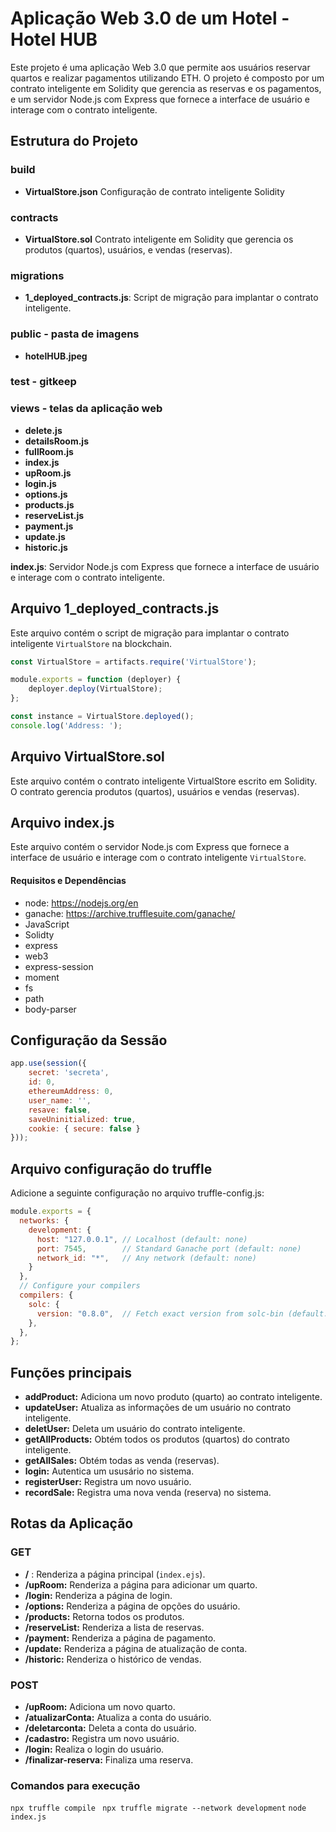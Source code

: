 # Aplicação Web 3.0 de um Hotel - Hotel HUB

Este projeto é uma aplicação Web 3.0 que permite aos usuários reservar quartos e realizar pagamentos utilizando ETH. O projeto é composto por um contrato inteligente em Solidity que gerencia as reservas e os pagamentos, e um servidor Node.js com Express que fornece a interface de usuário e interage com o contrato inteligente.

## Estrutura do Projeto

### build
- **VirtualStore.json**  Configuração de contrato inteligente Solidity
### contracts
- **VirtualStore.sol** Contrato inteligente em Solidity que gerencia os produtos (quartos), usuários, e vendas (reservas).
### migrations
- **1_deployed_contracts.js**: Script de migração para implantar o contrato inteligente.
### public - pasta de imagens
- **hotelHUB.jpeg**
### test - gitkeep
### views - telas da aplicação web
- **delete.js**
- **detailsRoom.js**
- **fullRoom.js**
- **index.js**
- **upRoom.js** 
- **login.js** 
- **options.js** 
- **products.js** 
- **reserveList.js** 
- **payment.js** 
- **update.js**
- **historic.js**

**index.js**: Servidor Node.js com Express que fornece a interface de usuário e interage com o contrato inteligente.

## Arquivo 1_deployed_contracts.js

Este arquivo contém o script de migração para implantar o contrato inteligente `VirtualStore` na blockchain.

```javascript
const VirtualStore = artifacts.require('VirtualStore');

module.exports = function (deployer) {
    deployer.deploy(VirtualStore);
};

const instance = VirtualStore.deployed();
console.log('Address: ');
```

## Arquivo VirtualStore.sol
Este arquivo contém o contrato inteligente VirtualStore escrito em Solidity. O contrato gerencia produtos (quartos), usuários e vendas (reservas).

## Arquivo index.js
Este arquivo contém o servidor Node.js com Express que fornece a interface de usuário e interage com o contrato inteligente `VirtualStore`.

#### Requisitos e Dependências
- node: https://nodejs.org/en
- ganache: https://archive.trufflesuite.com/ganache/
- JavaScript
- Solidty
- express
- web3
- express-session
- moment
- fs
- path
- body-parser

## Configuração da Sessão

```javascript
app.use(session({
    secret: 'secreta',
    id: 0,
    ethereumAddress: 0,
    user_name: '',
    resave: false,
    saveUninitialized: true,
    cookie: { secure: false }
}));
```
## Arquivo configuração do truffle

Adicione a seguinte configuração no arquivo truffle-config.js:

```javascript
module.exports = {
  networks: {
    development: {
      host: "127.0.0.1", // Localhost (default: none)
      port: 7545,        // Standard Ganache port (default: none)
      network_id: "*",   // Any network (default: none)
    }
  },
  // Configure your compilers
  compilers: {
    solc: {
      version: "0.8.0",  // Fetch exact version from solc-bin (default: truffle's version)
    },
  },
};
```

## Funções principais
- **addProduct:** Adiciona um novo produto (quarto) ao contrato inteligente.
-  **updateUser:** Atualiza as informações de um usuário no contrato inteligente.
-  **deletUser:** Deleta um usuário do contrato inteligente.
-  **getAllProducts:** Obtém todos os produtos (quartos) do contrato inteligente.
-  **getAllSales:** Obtém todas as venda (reservas).
-  **login:** Autentica um ususário no sistema.
-  **registerUser:** Registra um novo usuário.
-  **recordSale:** Registra uma nova venda (reserva) no sistema.

## Rotas da Aplicação
### GET
- **/** : Renderiza a página principal (`index.ejs`).
- **/upRoom:** Renderiza a página para adicionar um quarto.
- **/login:** Renderiza a página de login.
- **/options:** Renderiza a página de opções do usuário.
- **/products:** Retorna todos os produtos.
- **/reserveList:** Renderiza a lista de reservas.
- **/payment:** Renderiza a página de pagamento.
- **/update:** Renderiza a página de atualização de conta.
- **/historic:** Renderiza o histórico de vendas.

### POST
- **/upRoom:** Adiciona um novo quarto.
- **/atualizarConta:** Atualiza a conta do usuário.
- **/deletarconta:** Deleta a conta do usuário.
- **/cadastro:** Registra um novo usuário.
- **/login:** Realiza o login do usuário.
- **/finalizar-reserva:** Finaliza uma reserva.


### Comandos para execução

`npx truffle compile `
`npx truffle migrate --network development`
`node index.js`
